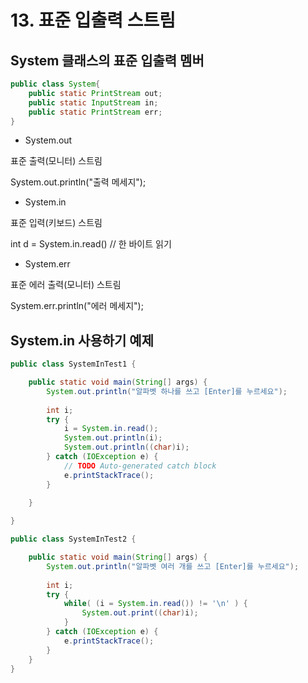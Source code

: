 # 13. 표준 입출력 스트림

## System 클래스의 표준 입출력 멤버

```java
public class System{ 
	public static PrintStream out; 
	public static InputStream in; 
	public static PrintStream err; 
}
```

- System.out

표준 출력(모니터) 스트림

System.out.println("출력 메세지");

- System.in

표준 입력(키보드) 스트림

int d = System.in.read() // 한 바이트 읽기

- System.err

표준 에러 출력(모니터) 스트림

System.err.println("에러 메세지");

## System.in 사용하기 예제

```java
public class SystemInTest1 {

	public static void main(String[] args) {
		System.out.println("알파벳 하나를 쓰고 [Enter]를 누르세요");
		
		int i;
		try {
			i = System.in.read();
			System.out.println(i);
			System.out.println((char)i);
		} catch (IOException e) {
			// TODO Auto-generated catch block
			e.printStackTrace();
		}
		
	}

}
```

```java
public class SystemInTest2 {

	public static void main(String[] args) {
		System.out.println("알파벳 여러 개를 쓰고 [Enter]를 누르세요");
		
		int i;
		try {
			while( (i = System.in.read()) != '\n' ) {
				System.out.print((char)i);
			}
		} catch (IOException e) {
			e.printStackTrace();
		}
	}
}
```



